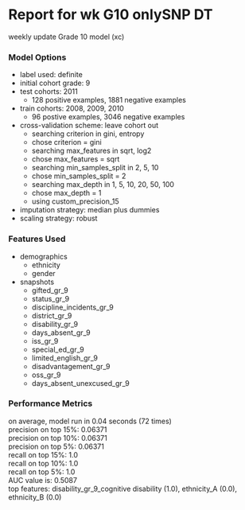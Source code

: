 # Report for wk G10 onlySNP DT
weekly update Grade 10 model (xc)

### Model Options
* label used: definite
* initial cohort grade: 9
* test cohorts: 2011
	 * 128 positive examples, 1881 negative examples
* train cohorts: 2008, 2009, 2010
	 * 96 postive examples, 3046 negative examples
* cross-validation scheme: leave cohort out
	 * searching criterion in gini, entropy
	 * chose criterion = gini
	 * searching max_features in sqrt, log2
	 * chose max_features = sqrt
	 * searching min_samples_split in 2, 5, 10
	 * chose min_samples_split = 2
	 * searching max_depth in 1, 5, 10, 20, 50, 100
	 * chose max_depth = 1
	 * using custom_precision_15
* imputation strategy: median plus dummies
* scaling strategy: robust

### Features Used
* demographics
	 * ethnicity
	 * gender
* snapshots
	 * gifted_gr_9
	 * status_gr_9
	 * discipline_incidents_gr_9
	 * district_gr_9
	 * disability_gr_9
	 * days_absent_gr_9
	 * iss_gr_9
	 * special_ed_gr_9
	 * limited_english_gr_9
	 * disadvantagement_gr_9
	 * oss_gr_9
	 * days_absent_unexcused_gr_9

### Performance Metrics
on average, model run in 0.04 seconds (72 times) <br/>precision on top 15%: 0.06371 <br/>precision on top 10%: 0.06371 <br/>precision on top 5%: 0.06371 <br/>recall on top 15%: 1.0 <br/>recall on top 10%: 1.0 <br/>recall on top 5%: 1.0 <br/>AUC value is: 0.5087 <br/>top features: disability_gr_9_cognitive disability (1.0), ethnicity_A (0.0), ethnicity_B (0.0)
